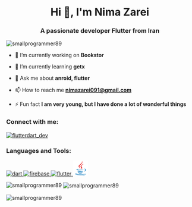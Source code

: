 <h1 align="center">Hi 👋, I'm Nima Zarei</h1>
<h3 align="center">A passionate developer Flutter from Iran</h3>

<p align="left"> <img src="https://komarev.com/ghpvc/?username=smallprogrammer89&label=Profile%20views&color=0e75b6&style=flat" alt="smallprogrammer89" /> </p>

- 🔭 I’m currently working on **Bookstor**

- 🌱 I’m currently learning **getx**

- 💬 Ask me about **anroid, flutter**

- 📫 How to reach me **nimazarei091@gmail.com**

- ⚡ Fun fact **I am very young, but I have done a lot of wonderful things**

<h3 align="left">Connect with me:</h3>
<p align="left">
<a href="https://instagram.com/flutterdart_dev" target="blank"><img align="center" src="https://raw.githubusercontent.com/rahuldkjain/github-profile-readme-generator/master/src/images/icons/Social/instagram.svg" alt="flutterdart_dev" height="30" width="40" /></a>
</p>

<h3 align="left">Languages and Tools:</h3>
<p align="left"> <a href="https://dart.dev" target="_blank" rel="noreferrer"> <img src="https://www.vectorlogo.zone/logos/dartlang/dartlang-icon.svg" alt="dart" width="40" height="40"/> </a> <a href="https://firebase.google.com/" target="_blank" rel="noreferrer"> <img src="https://www.vectorlogo.zone/logos/firebase/firebase-icon.svg" alt="firebase" width="40" height="40"/> </a> <a href="https://flutter.dev" target="_blank" rel="noreferrer"> <img src="https://www.vectorlogo.zone/logos/flutterio/flutterio-icon.svg" alt="flutter" width="40" height="40"/> </a> <a href="https://www.java.com" target="_blank" rel="noreferrer"> <img src="https://raw.githubusercontent.com/devicons/devicon/master/icons/java/java-original.svg" alt="java" width="40" height="40"/> </a> </p>

<p><img align="left" src="https://github-readme-stats.vercel.app/api/top-langs?username=smallprogrammer89&show_icons=true&locale=en&layout=compact" alt="smallprogrammer89" /></p>

<p>&nbsp;<img align="center" src="https://github-readme-stats.vercel.app/api?username=smallprogrammer89&show_icons=true&locale=en" alt="smallprogrammer89" /></p>

<p><img align="center" src="https://github-readme-streak-stats.herokuapp.com/?user=smallprogrammer89&" alt="smallprogrammer89" /></p>

